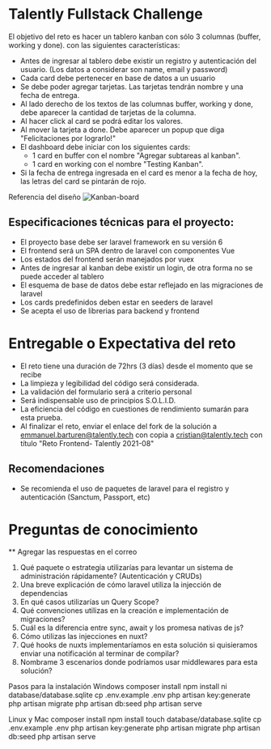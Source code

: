 
# Talently Fullstack Challenge

El objetivo del reto es hacer un tablero kanban con sólo 3 columnas (buffer, working y done). con las siguientes características:
- Antes de ingresar al tablero debe existir un registro y autenticación del usuario.   (Los datos a considerar son name, email y password)
- Cada card debe pertenecer en base de datos a un usuario
- Se debe poder agregar tarjetas. Las tarjetas tendrán nombre y una fecha de entrega.   
- Al lado derecho de los textos de las columnas buffer, working y done, debe aparecer la cantidad de tarjetas de la columna.   
- Al hacer click al card se podrá editar los valores.
- Al mover la tarjeta a done. Debe aparecer un popup que diga "Felicitaciones por lograrlo!"   
- El dashboard debe iniciar con los siguientes cards:
   - 1 card en buffer con el nombre "Agregar subtareas al kanban".
   - 1 card en working con el nombre "Testing Kanban".
- Si la fecha de entrega ingresada en el card es menor a la fecha de hoy, las letras del card se pintarán de rojo.   

Referencia del diseño 
![Kanban-board](https://user-images.githubusercontent.com/11076563/128603762-e0433ea7-36ce-4550-925c-eb68dea8e363.png)

## Especificaciones técnicas para el proyecto:
- El proyecto base debe ser laravel framework en su versión 6
- El frontend será un SPA dentro de laravel con componentes Vue
- Los estados del frontend serán manejados por vuex
- Antes de ingresar al kanban debe existir un login, de otra forma no se puede acceder al tablero
- El esquema de base de datos debe estar reflejado en las migraciones de laravel
- Los cards predefinidos deben estar en seeders de laravel
- Se acepta el uso de librerias para backend y frontend

# Entregable o Expectativa del reto
- El reto tiene una duración de 72hrs (3 días) desde el momento que se recibe
- La limpieza y legibilidad del código será considerada.
- La validación del formulario será a criterio personal
- Será indispensable uso de principios S.O.L.I.D.
- La eficiencia del código en cuestiones de rendimiento sumarán para esta prueba. 
- Al finalizar el reto, enviar el enlace del fork de la solución a emmanuel.barturen@talently.tech con copia a cristian@talently.tech con título "Reto Frontend- Talently 2021-08"

## Recomendaciones
- Se recomienda el uso de paquetes de laravel para el registro y autenticación (Sanctum, Passport, etc)


# Preguntas de conocimiento
** Agregar las respuestas en el correo
1. Qué paquete o estrategia utilizarías para levantar un sistema de administración rápidamente? (Autenticación y CRUDs)
2. Una breve explicación de cómo laravel utiliza la injección de dependencias
3. En qué casos utilizarías un Query Scope?
4. Qué convenciones utilizas en la creación e implementación de migraciones?
5. Cuál es la diferencia entre sync, await y los promesa nativas de js?
6. Cómo utilizas las injecciones en nuxt?
7. Qué hooks de nuxts implementaríamos en esta solución si quisieramos enviar una notificación al terminar de compilar?
8. Nombrame 3 escenarios donde podríamos usar middlewares para esta solución? 


Pasos para la instalación
Windows
composer install
npm install
ni database/database.sqlite
cp .env.example .env
php artisan key:generate
php artisan migrate
php artisan db:seed
php artisan serve

Linux y Mac
composer install
npm install
touch database/database.sqlite
cp .env.example .env
php artisan key:generate
php artisan migrate
php artisan db:seed
php artisan serve